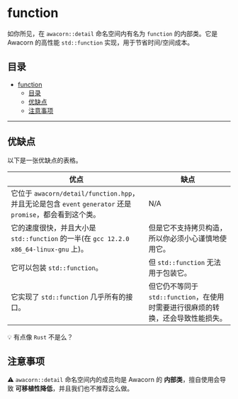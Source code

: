 # function

如你所见，在 `awacorn::detail` 命名空间内有名为 `function` 的内部类。它是 Awacorn 的高性能 `std::function` 实现，用于节省时间/空间成本。

## 目录

- [function](#function)
  - [目录](#目录)
  - [优缺点](#优缺点)
  - [注意事项](#注意事项)

---

## 优缺点

以下是一张优缺点的表格。

| 优点                                                                                                      | 缺点                                                                             |
| --------------------------------------------------------------------------------------------------------- | -------------------------------------------------------------------------------- |
| 它位于 `awacorn/detail/function.hpp`，并且无论是包含 `event` `generator` 还是 `promise`，都会看到这个类。 | N/A                                                                              |
| 它的速度很快，并且大小是 `std::function` 的一半(在 `gcc 12.2.0 x86_64-linux-gnu` 上)。                    | 但是它不支持拷贝构造，所以你必须小心谨慎地使用它。                               |
| 它可以包装 `std::function`。                                                                              | 但 `std::function` 无法用于包装它。                                              |
| 它实现了 `std::function` 几乎所有的接口。                                                                 | 但它仍不等同于 `std::function`，在使用时需要进行很麻烦的转换，还会导致性能损失。 |

:bulb: 有点像 `Rust` 不是么？

## 注意事项

:warning: `awacorn::detail` 命名空间内的成员均是 Awacorn 的 **内部类**，擅自使用会导致 **可移植性降低**，并且我们也不推荐这么做。
